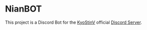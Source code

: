 # NianBOT

This project is a Discord Bot for the 
[KyoStinV](https://www.youtube.com/@KyoStinV/featured) official [Discord 
Server](https://discord.gg/kyostin).
